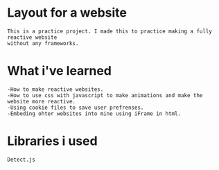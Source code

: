 # Layout for a website
    This is a practice project. I made this to practice making a fully reactive website 
    without any frameworks.
# What i've learned 
    -How to make reactive websites.
    -How to use css with javascript to make animations and make the website more reactive.
    -Using cookie files to save user prefrenses.
    -Embeding ohter websites into mine using iFrame in html.
# Libraries i used
    Detect.js
